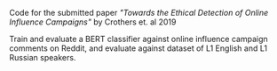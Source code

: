Code for the submitted paper *"Towards the Ethical Detection of Online Influence Campaigns"* by Crothers et. al 2019

Train and evaluate a BERT classifier against online influence campaign comments on Reddit, and evaluate against dataset of L1 English and L1 Russian speakers.
